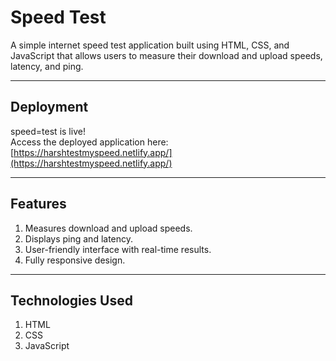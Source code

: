# Speed Test

A simple internet speed test application built using HTML, CSS, and JavaScript that allows users to measure their download and upload speeds, latency, and ping.

---

## Deployment

speed=test is live!  
Access the deployed application here: [https://harshtestmyspeed.netlify.app/](https://harshtestmyspeed.netlify.app/)

---

## Features

1. Measures download and upload speeds.
2. Displays ping and latency.
3. User-friendly interface with real-time results.
4. Fully responsive design.

---

## Technologies Used

1. HTML
2. CSS
3. JavaScript
